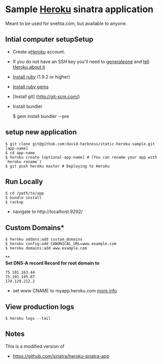 # Sample [Heroku](http://heroku.com) sinatra application

Meant to be used for snehta.com, but available to anyone.

## Intial computer setupSetup
* Create a[Heroku](http://heroku.com/signup) account.
* If you do not have an SSH key you'll need to [generateone](http://heroku.com/docs/index.html#_setting_up_ssh_public_keys) and [tell Heroku about it](http://heroku.com/docs/index.html#_manage_keys_on_heroku)

* [Install ruby](http://www.ruby-lang.org/en/) (1.9.2 or higher)
* [Install ruby gems](http://rubygems.org/)
* [Install git] (http://git-scm.com/)
* Install bundler

    $ gem install bundler --pre


## setup new application
    $ git clone git@github.com:david-harkness/static-heroku-sample.git [app-name]
    $ cd app-name
    $ heroku create [optional-app-name] # (You can rename your app with `heroku rename`)
    $ git push heroku master # Deploying to Heroku
    
## Run Locally
    $ cd /path/to/app
    $ bundle install
    $ rackup
* navigate to http://localhost:9292/

## Custom Domains*

    $ heroku addons:add custom_domains
    $ heroku config:add CANONICAL_URL=www.example.com
    $ heroku domains:add www.example.com

**  
**Set DNS-A record Record for root domain to**

    75.101.163.44
    75.101.145.87
    174.129.212.2
* set www CNAME to myapp.heroku.com
[more info](https://devcenter.heroku.com/articles/custom-domains)

## View production logs

    $ heroku logs --tail

## Notes

This is a modified version of
* https://github.com/sinatra/heroku-sinatra-app

